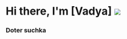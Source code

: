 # Hi there, I'm [Vadya] ![](https://github.com/blackcater/blackcater/raw/main/images/Hi.gif) 
### Doter suchka
